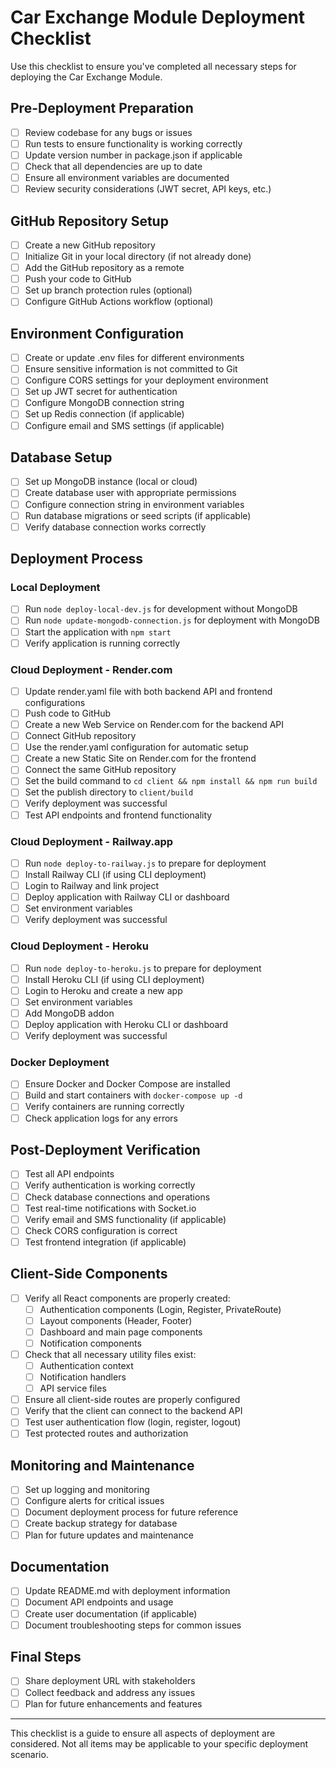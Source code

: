# Car Exchange Module Deployment Checklist

Use this checklist to ensure you've completed all necessary steps for deploying the Car Exchange Module.

## Pre-Deployment Preparation

- [ ] Review codebase for any bugs or issues
- [ ] Run tests to ensure functionality is working correctly
- [ ] Update version number in package.json if applicable
- [ ] Check that all dependencies are up to date
- [ ] Ensure all environment variables are documented
- [ ] Review security considerations (JWT secret, API keys, etc.)

## GitHub Repository Setup

- [ ] Create a new GitHub repository
- [ ] Initialize Git in your local directory (if not already done)
- [ ] Add the GitHub repository as a remote
- [ ] Push your code to GitHub
- [ ] Set up branch protection rules (optional)
- [ ] Configure GitHub Actions workflow (optional)

## Environment Configuration

- [ ] Create or update .env files for different environments
- [ ] Ensure sensitive information is not committed to Git
- [ ] Configure CORS settings for your deployment environment
- [ ] Set up JWT secret for authentication
- [ ] Configure MongoDB connection string
- [ ] Set up Redis connection (if applicable)
- [ ] Configure email and SMS settings (if applicable)

## Database Setup

- [ ] Set up MongoDB instance (local or cloud)
- [ ] Create database user with appropriate permissions
- [ ] Configure connection string in environment variables
- [ ] Run database migrations or seed scripts (if applicable)
- [ ] Verify database connection works correctly

## Deployment Process

### Local Deployment

- [ ] Run `node deploy-local-dev.js` for development without MongoDB
- [ ] Run `node update-mongodb-connection.js` for deployment with MongoDB
- [ ] Start the application with `npm start`
- [ ] Verify application is running correctly

### Cloud Deployment - Render.com

- [ ] Update render.yaml file with both backend API and frontend configurations
- [ ] Push code to GitHub
- [ ] Create a new Web Service on Render.com for the backend API
- [ ] Connect GitHub repository
- [ ] Use the render.yaml configuration for automatic setup
- [ ] Create a new Static Site on Render.com for the frontend
- [ ] Connect the same GitHub repository
- [ ] Set the build command to `cd client && npm install && npm run build`
- [ ] Set the publish directory to `client/build`
- [ ] Verify deployment was successful
- [ ] Test API endpoints and frontend functionality

### Cloud Deployment - Railway.app

- [ ] Run `node deploy-to-railway.js` to prepare for deployment
- [ ] Install Railway CLI (if using CLI deployment)
- [ ] Login to Railway and link project
- [ ] Deploy application with Railway CLI or dashboard
- [ ] Set environment variables
- [ ] Verify deployment was successful

### Cloud Deployment - Heroku

- [ ] Run `node deploy-to-heroku.js` to prepare for deployment
- [ ] Install Heroku CLI (if using CLI deployment)
- [ ] Login to Heroku and create a new app
- [ ] Set environment variables
- [ ] Add MongoDB addon
- [ ] Deploy application with Heroku CLI or dashboard
- [ ] Verify deployment was successful

### Docker Deployment

- [ ] Ensure Docker and Docker Compose are installed
- [ ] Build and start containers with `docker-compose up -d`
- [ ] Verify containers are running correctly
- [ ] Check application logs for any errors

## Post-Deployment Verification

- [ ] Test all API endpoints
- [ ] Verify authentication is working correctly
- [ ] Check database connections and operations
- [ ] Test real-time notifications with Socket.io
- [ ] Verify email and SMS functionality (if applicable)
- [ ] Check CORS configuration is correct
- [ ] Test frontend integration (if applicable)

## Client-Side Components

- [ ] Verify all React components are properly created:
  - [ ] Authentication components (Login, Register, PrivateRoute)
  - [ ] Layout components (Header, Footer)
  - [ ] Dashboard and main page components
  - [ ] Notification components
- [ ] Check that all necessary utility files exist:
  - [ ] Authentication context
  - [ ] Notification handlers
  - [ ] API service files
- [ ] Ensure all client-side routes are properly configured
- [ ] Verify that the client can connect to the backend API
- [ ] Test user authentication flow (login, register, logout)
- [ ] Test protected routes and authorization

## Monitoring and Maintenance

- [ ] Set up logging and monitoring
- [ ] Configure alerts for critical issues
- [ ] Document deployment process for future reference
- [ ] Create backup strategy for database
- [ ] Plan for future updates and maintenance

## Documentation

- [ ] Update README.md with deployment information
- [ ] Document API endpoints and usage
- [ ] Create user documentation (if applicable)
- [ ] Document troubleshooting steps for common issues

## Final Steps

- [ ] Share deployment URL with stakeholders
- [ ] Collect feedback and address any issues
- [ ] Plan for future enhancements and features

---

This checklist is a guide to ensure all aspects of deployment are considered. Not all items may be applicable to your specific deployment scenario.
